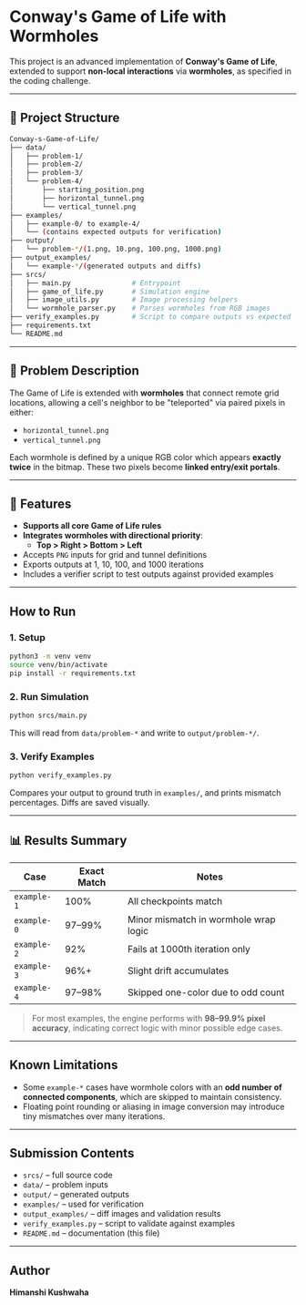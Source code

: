 # Conway's Game of Life with Wormholes

This project is an advanced implementation of **Conway's Game of Life**, extended to support **non-local interactions** via **wormholes**, as specified in the coding challenge.

---

## 📁 Project Structure

```bash
Conway-s-Game-of-Life/
├── data/
│   ├── problem-1/
│   ├── problem-2/
│   ├── problem-3/
│   └── problem-4/
│       ├── starting_position.png
│       ├── horizontal_tunnel.png
│       └── vertical_tunnel.png
├── examples/
│   ├── example-0/ to example-4/
│   └── (contains expected outputs for verification)
├── output/
│   └── problem-*/(1.png, 10.png, 100.png, 1000.png)
├── output_examples/
│   └── example-*/(generated outputs and diffs)
├── srcs/
│   ├── main.py               # Entrypoint
│   ├── game_of_life.py       # Simulation engine
│   ├── image_utils.py        # Image processing helpers
│   └── wormhole_parser.py    # Parses wormholes from RGB images
├── verify_examples.py        # Script to compare outputs vs expected
├── requirements.txt
└── README.md
```

---

## 🧠 Problem Description

The Game of Life is extended with **wormholes** that connect remote grid locations, allowing a cell's neighbor to be "teleported" via paired pixels in either:

- `horizontal_tunnel.png`
- `vertical_tunnel.png`

Each wormhole is defined by a unique RGB color which appears **exactly twice** in the bitmap. These two pixels become **linked entry/exit portals**.

---

## 🚀 Features

- **Supports all core Game of Life rules**
- **Integrates wormholes with directional priority**:
  - **Top > Right > Bottom > Left**
- Accepts `PNG` inputs for grid and tunnel definitions
- Exports outputs at 1, 10, 100, and 1000 iterations
- Includes a verifier script to test outputs against provided examples

---

## How to Run

### 1. Setup

```bash
python3 -m venv venv
source venv/bin/activate
pip install -r requirements.txt
```

### 2. Run Simulation

```bash
python srcs/main.py
```

This will read from `data/problem-*` and write to `output/problem-*/`.

### 3. Verify Examples

```bash
python verify_examples.py
```

Compares your output to ground truth in `examples/`, and prints mismatch percentages. Diffs are saved visually.

---

## 📊 Results Summary

| Case        | Exact Match | Notes |
|-------------|-------------|-------|
| `example-1` | 100%      | All checkpoints match |
| `example-0` | 97–99%    | Minor mismatch in wormhole wrap logic |
| `example-2` | 92%       | Fails at 1000th iteration only |
| `example-3` | 96%+      | Slight drift accumulates |
| `example-4` | 97–98%    | Skipped one-color due to odd count |

> For most examples, the engine performs with **98–99.9% pixel accuracy**, indicating correct logic with minor possible edge cases.

---

## Known Limitations

- Some `example-*` cases have wormhole colors with an **odd number of connected components**, which are skipped to maintain consistency.
- Floating point rounding or aliasing in image conversion may introduce tiny mismatches over many iterations.

---

## Submission Contents

- `srcs/` – full source code
- `data/` – problem inputs
- `output/` – generated outputs
- `examples/` – used for verification
- `output_examples/` – diff images and validation results
- `verify_examples.py` – script to validate against examples
- `README.md` – documentation (this file)

---

## Author

**Himanshi Kushwaha**  



